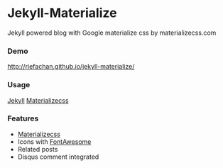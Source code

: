 # Jekyll-Materialize
Jekyll powered blog with Google materialize css by materializecss.com

### Demo
http://riefachan.github.io/jekyll-materialize/

### Usage
[Jekyll](http://http://jekyllrb.com/)
[Materializecss](http://materializecss.com/)

### Features
* [Materializecss](http://http://materializecss.com/)
* Icons with [FontAwesome](https://fortawesome.github.io/Font-Awesome/)
* Related posts
* Disqus comment integrated
